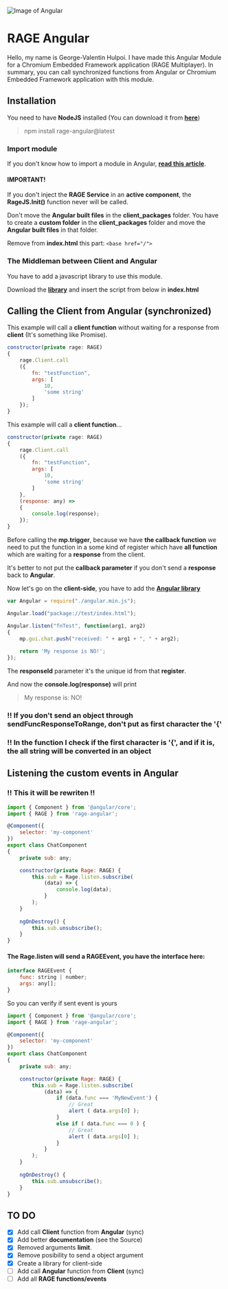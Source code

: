 ![Image of Angular](https://angular.io/assets/images/logos/angular/angular.png)

# RAGE Angular

Hello, my name is George-Valentin Hulpoi. I have made this Angular Module for a Chromium Embedded Framework application (RAGE Multiplayer). In summary, you can call synchronized functions from Angular or Chromium Embedded Framework application with this module.

## Installation

You need to have **NodeJS** installed (You can download it from **[here](https://nodejs.org)**)
> npm install rage-angular@latest

### Import module

If you don't know how to import a module in Angular, **[read this article](https://angular.io/guide/ngmodule)**.

#### IMPORTANT!
If you don't inject the **RAGE Service** in an **active component**, the **RageJS.Init()** function never will be called.

Don't move the **Angular built files** in the **client_packages** folder. You have to create a **custom folder** in the **client_packages** folder and move the **Angular built files** in that folder.

Remove from **index.html** this part:
```<base href="/">```
 
### The Middleman between Client and Angular

You have to add a javascript library to use this module.

Download the **[library](https://github.com/Armyw0w/RAGEAngular/blob/master/middleman.min.js)** and insert the script from below in **index.html**
> <script type="text/javascript" src="middleman.min.js"></script>
 
## Calling the Client from Angular (synchronized) 

This example will call a **client function** without waiting for a response from **client** (It's something like Promise).
```javascript
constructor(private rage: RAGE)
{
	rage.Client.call
	({
		fn: "testFunction",
		args: [
			10,
			'some string'
		]
	});
}
```
This example will call a **client function**... 
```javascript
constructor(private rage: RAGE)
{
	rage.Client.call
	({
		fn: "testFunction",
		args: [
			10,
			'some string'
		]
	},
	(response: any) =>
	{
		console.log(response);
	});
}
```
Before calling the **mp.trigger**, because we have **the callback function** we need to put the function in a some kind of register which have **all function** which are waiting for a **response** from the client.

It's better to not put the **callback parameter** if you don't send a **response** back to **Angular**.

Now let's go on the **client-side**, you have to add the [**Angular library**](https://github.com/Armyw0w/RAGEAngular/tree/master/Client)


```javascript
var Angular = require("./angular.min.js");

Angular.load("package://test/index.html");

Angular.listen("fnTest", function(arg1, arg2) 
{
	mp.gui.chat.push("received: " + arg1 + ", " + arg2);
	
	return 'My response is NO!';
});
```
The **responseId** parameter it's the unique id from that **register**.

And now the **console.log(response)** will print
> My response is: NO!

### !! If you don't send an object through sendFuncResponseToRange, don't put as first character the '{'
### !! In the function I check if the first character is '{', and if it is, the all string will be converted in an object

## Listening the custom events in Angular
### !! This it will be rewriten !!

```javascript
import { Component } from '@angular/core'; 
import { RAGE } from 'rage-angular'; 

@Component({ 
	selector: 'my-component' 
}) 
export class ChatComponent 
{ 
	private sub: any;

	constructor(private Rage: RAGE) { 
		this.sub = Rage.listen.subscribe( 
			(data) => { 
				console.log(data); 
			} 
		); 
	} 
	
	ngOnDestroy() {
		this.sub.unsubscribe();
	}
}
```
#### The Rage.listen will send a RAGEEvent, you have the interface here:
```javascript
interface RAGEEvent {
    func: string | number;
    args: any[];
}
```

So you can verify if sent event is yours
```javascript
import { Component } from '@angular/core'; 
import { RAGE } from 'rage-angular'; 

@Component({ 
	selector: 'my-component' 
}) 
export class ChatComponent 
{ 
	private sub: any;

	constructor(private Rage: RAGE) { 
		this.sub = Rage.listen.subscribe( 
			(data) => { 
				if (data.func === 'MyNewEvent') { 
					// Great 
					alert ( data.args[0] ); 
				}
				else if ( data.func === 0 ) { 
					// Great 
					alert ( data.args[0] ); 
				} 
			} 
		); 
	} 
	
	ngOnDestroy() {
		this.sub.unsubscribe();
	}
}
```


## TO DO

- [x] Add call **Client** function from **Angular** (sync)
- [x] Add better **documentation** (see the Source)
- [x] Removed arguments **limit**.
- [x] Remove posibility to send a object argument
- [x] Create a library for client-side
- [ ] Add call **Angular** function from **Client** (sync)
- [ ] Add all **RAGE functions/events**
